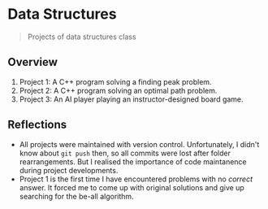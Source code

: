 # Data Structures
> Projects of data structures class

## Overview
1. Project 1: A C++ program solving a finding peak problem.
2. Project 2: A C++ program solving an optimal path problem.
3. Project 3: An AI player playing an instructor-designed board game.

## Reflections
* All projects were maintained with version control.
  Unfortunately, I didn't know about `git push` then, so all commits were lost after folder rearrangements.
  But I realised the importance of code maintanence during project developments.
* Project 1 is the first time I have encountered problems with no _correct_ answer.
  It forced me to come up with original solutions and give up searching for the be-all algorithm.
